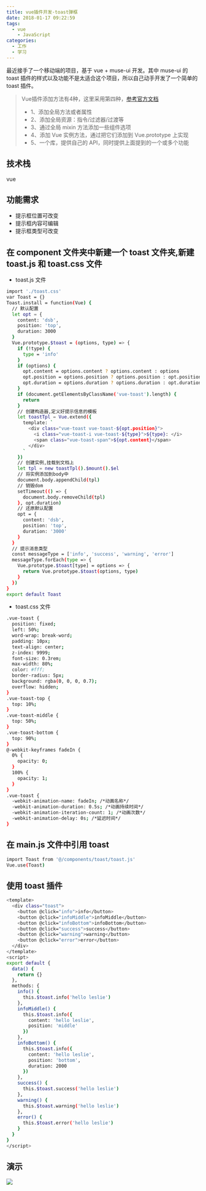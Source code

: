 ```yaml
---
title: vue插件开发-toast弹框
date: 2018-01-17 09:22:59
tags:
  - vue
	- JavaScript
categories: 
  - 工作
  - 学习
---
```


最近接手了一个移动端的项目，基于 vue + muse-ui 开发。其中 muse-ui 的 toast 插件的样式以及功能不是太适合这个项目，所以自己动手开发了一个简单的 toast 插件。

<!-- more -->

> Vue插件添加方法有4种，这里采用第四种，[参考官方文档](https://cn.vuejs.org/v2/guide/plugins.html "参考官方文档")
>* 1、添加全局方法或者属性
>* 2、添加全局资源：指令/过滤器/过渡等
>* 3、通过全局 mixin 方法添加一些组件选项
>* 4、添加 Vue 实例方法，通过把它们添加到 Vue.prototype 上实现
>* 5、一个库，提供自己的 API，同时提供上面提到的一个或多个功能

## 技术栈

vue

## 功能需求

* 提示框位置可改变
* 提示框内容可编辑
* 提示框类型可改变

## 在 component 文件夹中新建一个 toast 文件夹,新建 toast.js 和 toast.css 文件

* toast.js 文件

```bash
import './toast.css'
var Toast = {}
Toast.install = function(Vue) {
  // 默认配置
  let opt = {
    content: 'dsb',
    position: 'top',
    duration: 3000
  }
  Vue.prototype.$toast = (options, type) => {
    if (!type) {
      type = 'info'
    }
    if (options) {
      opt.content = options.content ? options.content : options
      opt.position = options.position ? options.position : opt.position
      opt.duration = options.duration ? options.duration : opt.duration
    }
    if (document.getElementsByClassName('vue-toast').length) {
      return
    }
    // 创建构造器,定义好提示信息的模板
    let toastTpl = Vue.extend({
      template: `
        <div class="vue-toast vue-toast-${opt.position}">
          <i class="vue-toast-i vue-toast-${type}">${type}: </i>
          <span class="vue-toast-span">${opt.content}</span>
        </div>
      `
    })
    // 创建实例,挂载到文档上
    let tpl = new toastTpl().$mount().$el
    // 将实例添加到body中
    document.body.appendChild(tpl)
    // 销毁dom
    setTimeout(() => {
      document.body.removeChild(tpl)
    }, opt.duration)
    // 还原默认配置
    opt = {
      content: 'dsb',
      position: 'top',
      duration: '3000'
    }
  }
  // 提示消息类型
  const messageType = ['info', 'success', 'warning', 'error']
  messageType.forEach(type => {
    Vue.prototype.$toast[type] = options => {
      return Vue.prototype.$toast(options, type)
    }
  })
}
export default Toast
```

* toast.css 文件

```bash
.vue-toast {
  position: fixed;
  left: 50%;
  word-wrap: break-word;
  padding: 10px;
  text-align: center;
  z-index: 9999;
  font-size: 0.3rem;
  max-width: 80%;
  color: #fff;
  border-radius: 5px;
  background: rgba(0, 0, 0, 0.7);
  overflow: hidden;
}
.vue-toast-top {
  top: 10%;
}
.vue-toast-middle {
  top: 50%;
}
.vue-toast-bottom {
  top: 90%;
}
@-webkit-keyframes fadeIn {
  0% {
    opacity: 0;
  }
  100% {
    opacity: 1;
  }
}
.vue-toast {
  -webkit-animation-name: fadeIn; /*动画名称*/
  -webkit-animation-duration: 0.5s; /*动画持续时间*/
  -webkit-animation-iteration-count: 1; /*动画次数*/
  -webkit-animation-delay: 0s; /*延迟时间*/
}
```

## 在 main.js 文件中引用 toast

```bash
import Toast from '@/components/toast/toast.js'
Vue.use(Toast)
```

## 使用 toast 插件

```bash
<template>
  <div class="toast">
    <button @click="info">info</button>
    <button @click="infoMiddle">infoMiddle</button>
    <button @click="infoBottom">infoBottom</button>
    <button @click="success">success</button>
    <button @click="warning">warning</button>
    <button @click="error">error</button>
  </div>
</template>
<script>
export default {
  data() {
    return {}
  },
  methods: {
    info() {
      this.$toast.info('hello leslie')
    },
    infoMiddle() {
      this.$toast.info({
        content: 'hello leslie',
        position: 'middle'
      })
    },
    infoBottom() {
      this.$toast.info({
        content: 'hello leslie',
        position: 'bottom',
        duration: 2000
      })
    },
    success() {
      this.$toast.success('hello leslie')
    },
    warning() {
      this.$toast.warning('hello leslie')
    },
    error() {
      this.$toast.error('hello leslie')
    }
  }
}
</script>
```

## 演示

![](https://i.imgur.com/VRQ2rg5.gif)
